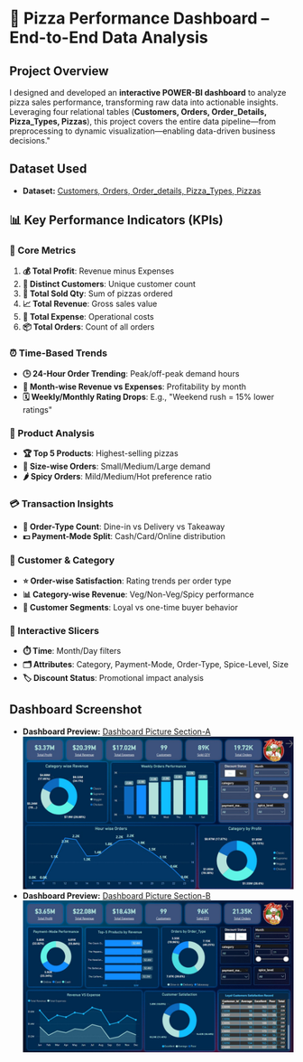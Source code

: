 # 🍕 Pizza Performance Dashboard – End-to-End Data Analysis
## **Project Overview**  
I designed and developed an **interactive POWER-BI dashboard** to analyze pizza sales performance, transforming raw data into actionable insights. Leveraging four relational tables (**Customers, Orders, Order_Details, Pizza_Types, Pizzas**), this project covers the entire data pipeline—from preprocessing to dynamic visualization—enabling data-driven business decisions."
## Dataset Used
- **Dataset:** 
[Customers, ](https://github.com/Muhammad-Jan/Pizza-Performance-Project/blob/main/Customers.csv)
[Orders, ](https://github.com/Muhammad-Jan/Pizza-Performance-Project/blob/main/orders.csv)
[Order_details, ](https://github.com/Muhammad-Jan/Pizza-Performance-Project/blob/main/order_details.csv)
[Pizza_Types, ](https://github.com/Muhammad-Jan/Pizza-Performance-Project/blob/main/pizza_types.csv)
[Pizzas](https://github.com/Muhammad-Jan/Pizza-Performance-Project/blob/main/pizzas.csv)
## **📊 Key Performance Indicators (KPIs)**

### **📌 Core Metrics**
1. **💰 Total Profit**: Revenue minus Expenses  
2. **👥 Distinct Customers**: Unique customer count  
3. **🛒 Total Sold Qty**: Sum of pizzas ordered  
4. **📈 Total Revenue**: Gross sales value  
5. **💸 Total Expense**: Operational costs  
6. **📦 Total Orders**: Count of all orders  

### **⏰ Time-Based Trends**
- **🕒 24-Hour Order Trending**: Peak/off-peak demand hours  
- **📆 Month-wise Revenue vs Expenses**: Profitability by month  
- **🗓️ Weekly/Monthly Rating Drops**: E.g., "Weekend rush = 15% lower ratings"  

### **🍕 Product Analysis**
- **🏆 Top 5 Products**: Highest-selling pizzas  
- **📏 Size-wise Orders**: Small/Medium/Large demand  
- **🌶️ Spicy Orders**: Mild/Medium/Hot preference ratio  

### **💳 Transaction Insights**
- **🔢 Order-Type Count**: Dine-in vs Delivery vs Takeaway  
- **💵 Payment-Mode Split**: Cash/Card/Online distribution  

### **🎯 Customer & Category**
- **⭐ Order-wise Satisfaction**: Rating trends per order type  
- **📊 Category-wise Revenue**: Veg/Non-Veg/Spicy performance  
- **👤 Customer Segments**: Loyal vs one-time buyer behavior  

### **🔧 Interactive Slicers**
- **⏱️ Time**: Month/Day filters  
- **🗂️ Attributes**: Category, Payment-Mode, Order-Type, Spice-Level, Size  
- **🏷️ Discount Status**: Promotional impact analysis  
## Dashboard Screenshot
- **Dashboard Preview:** [Dashboard Picture Section-A](https://github.com/Muhammad-Jan/Pizza-Performance-Project/blob/main/Dashboard%20Section-A.jpg)
![Pizza Performance Dashboard Section-A](https://github.com/Muhammad-Jan/Pizza-Performance-Project/blob/main/Dashboard%20Section-A.jpg)
- **Dashboard Preview:** [Dashboard Picture Section-B]( https://github.com/Muhammad-Jan/Pizza-Performance-Project/blob/main/Dashboard%20Section-B.jpg)
![Pizza Performance Dashboard Picture Section-B](https://github.com/Muhammad-Jan/Pizza-Performance-Project/blob/main/Dashboard%20Section-B.jpg)






